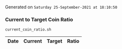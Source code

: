 Generated on `Saturday 25-September-2021 at 18:10:50`

### Current to Target Coin Ratio
`current_coin_ratio.sh`

Date|Current|Target|Ratio
---|---|---|---
